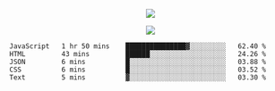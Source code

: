 <p align="center">
  <img src="https://fs-01.cyberdrop.cc/wallhaven-dpgrqo_1365x580-qR6v1Myt.png">
</p>

<p align="center">
  <img src="https://lanyard-profile-readme.vercel.app/api/287977955240706060">
</p>

<!--START_SECTION:waka-->
```text
JavaScript   1 hr 50 mins    ███████████████▓░░░░░░░░░   62.40 % 
HTML         43 mins         ██████░░░░░░░░░░░░░░░░░░░   24.26 % 
JSON         6 mins          █░░░░░░░░░░░░░░░░░░░░░░░░   03.88 % 
CSS          6 mins          █░░░░░░░░░░░░░░░░░░░░░░░░   03.52 % 
Text         5 mins          ▓░░░░░░░░░░░░░░░░░░░░░░░░   03.30 % 
```
<!--END_SECTION:waka-->
